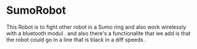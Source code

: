 # SumoRobot
This Robot is to fight other robot in a Sumo ring and also work wirelessly with a bluetooth modul .
and also there's a functionalite that we add is that the robot could go in a line that is black in a diff speeds .
